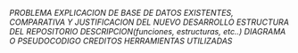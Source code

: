 *PROBLEMA*
*EXPLICACION DE BASE DE DATOS EXISTENTES, COMPARATIVA Y JUSTIFICACION DEL NUEVO DESARROLLO*
*ESTRUCTURA DEL REPOSITORIO*
*DESCRIPCION(funciones, estructuras, etc..)*
*DIAGRAMA O PSEUDOCODIGO*
*CREDITOS*
*HERRAMIENTAS UTILIZADAS*
